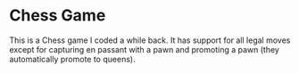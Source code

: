 # Chess Game
This is a Chess game I coded a while back. It has support for all legal moves except for capturing en passant with a pawn and promoting a pawn (they automatically promote to queens).
